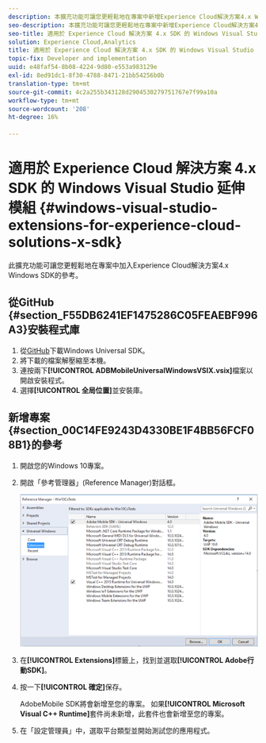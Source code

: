 ```yaml
---
description: 本擴充功能可讓您更輕鬆地在專案中新增Experience Cloud解決方案4.x Windows SDK的參考。
seo-description: 本擴充功能可讓您更輕鬆地在專案中新增Experience Cloud解決方案4.x Windows SDK的參考。
seo-title: 適用於 Experience Cloud 解決方案 4.x SDK 的 Windows Visual Studio 延伸模組
solution: Experience Cloud,Analytics
title: 適用於 Experience Cloud 解決方案 4.x SDK 的 Windows Visual Studio 延伸模組
topic-fix: Developer and implementation
uuid: e48faf54-8b08-4224-9d80-e553a983129e
exl-id: 8ed91dc1-8f30-4788-8471-21bb54256b0b
translation-type: tm+mt
source-git-commit: 4c2a255b343128d2904530279751767e7f99a10a
workflow-type: tm+mt
source-wordcount: '208'
ht-degree: 16%

---
```


# 適用於 Experience Cloud 解決方案 4.x SDK 的 Windows Visual Studio 延伸模組 {#windows-visual-studio-extensions-for-experience-cloud-solutions-x-sdk}

此擴充功能可讓您更輕鬆地在專案中加入Experience Cloud解決方案4.x Windows SDK的參考。

## 從GitHub {#section_F55DB6241EF1475286C05FEAEBF996A3}安裝程式庫

1. 從[GitHub](https://github.com/Adobe-Marketing-Cloud/mobile-services/releases)下載Windows Universal SDK。
1. 將下載的檔案解壓縮至本機。
1. 連按兩下&#x200B;**[!UICONTROL ADBMobileUniversalWindowsVSIX.vsix]**&#x200B;檔案以開啟安裝程式。
1. 選擇&#x200B;**[!UICONTROL 全局位置]**&#x200B;並安裝庫。

## 新增專案{#section_00C14FE9243D4330BE1F4BB56FCF08B1}的參考

1. 開啟您的Windows 10專案。
1. 開啟「參考管理器」(Reference Manager)對話框。

   ![](assets/ref_manager.png)

1. 在&#x200B;**[!UICONTROL Extensions]**&#x200B;標籤上，找到並選取&#x200B;**[!UICONTROL Adobe行動SDK]**。
1. 按一下&#x200B;**[!UICONTROL 確定]**&#x200B;保存。

   AdobeMobile SDK將會新增至您的專案。 如果&#x200B;**[!UICONTROL Microsoft Visual C++ Runtime]**&#x200B;套件尚未新增，此套件也會新增至您的專案。

1. 在「設定管理員」中，選取平台類型並開始測試您的應用程式。
